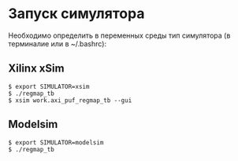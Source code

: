 # Запуск симулятора

Необходимо определить в переменных среды тип симулятора (в терминалие или в ~/.bashrc):

## Xilinx xSim

```shell
$ export SIMULATOR=xsim
$ ./regmap_tb
$ xsim work.axi_puf_regmap_tb --gui
```

## Modelsim

```shell
$ export SIMULATOR=modelsim
$ ./regmap_tb
```

